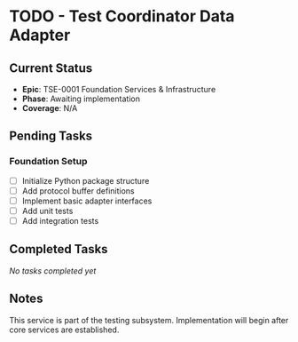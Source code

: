 # TODO - Test Coordinator Data Adapter

## Current Status
- **Epic**: TSE-0001 Foundation Services & Infrastructure
- **Phase**: Awaiting implementation
- **Coverage**: N/A

## Pending Tasks

### Foundation Setup
- [ ] Initialize Python package structure
- [ ] Add protocol buffer definitions
- [ ] Implement basic adapter interfaces
- [ ] Add unit tests
- [ ] Add integration tests

## Completed Tasks

_No tasks completed yet_

## Notes

This service is part of the testing subsystem. Implementation will begin after core services are established.
